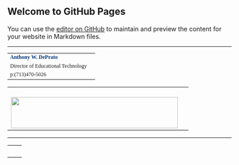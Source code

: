 ## Welcome to GitHub Pages

You can use the [editor on GitHub](https://github.com/adepratoehs/www-ehs/edit/master/README.md) to maintain and preview the content for your website in Markdown files.

<hr>
<table width="550px" cellspacing="0px" style="font-size:12px;font-family:'Lucida Grande ';">
<tr><td style="color:#003478;font-weight:bold;">Anthony W. DePrato</td><td></td></tr>
<tr width="50px"><td>Director of Educational Technology</td><td></td></tr>
<tr><td>p:(713)470-5026</td><td></td></tr>

</table>

<table>
<tr><td><br><img src="/Users/adeprato/Documents/WWW/sig.png" width=375px height=70px></td><td></td></tr>
</table>
<hr>
<table>
<tr></tr>
<tr><td><br><img src=""></td><td></td></tr>
</table>
